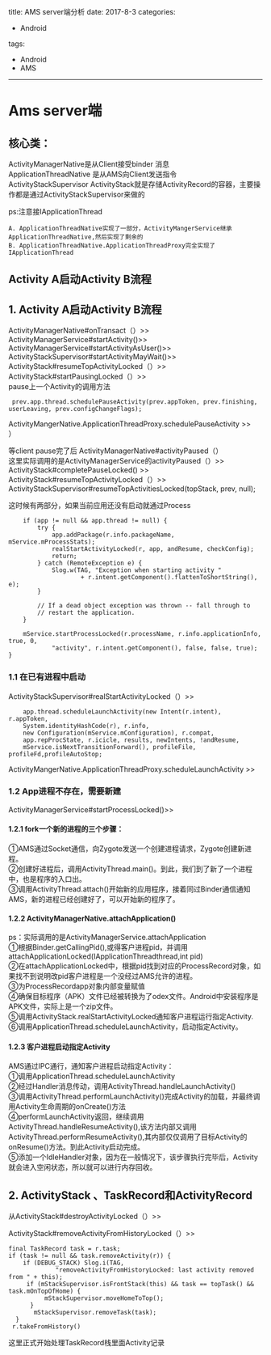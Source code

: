 title: AMS server端分析
date: 2017-8-3 
categories:
- Android
   
   
tags:   
- Android
- AMS

---



# Ams  server端

## 核心类：  
ActivityManagerNative是从Client接受binder 消息  
ApplicationThreadNative 是从AMS向Client发送指令  
ActivityStackSupervisor
ActivityStack就是存储ActivityRecord的容器，主要操作都是通过ActivityStackSupervisor来做的

ps:注意接IApplicationThread   

    A. ApplicationThreadNative实现了一部分，ActivityMangerService继承ApplicationThreadNative,然后实现了剩余的    
    B. ApplicationThreadNative.ApplicationThreadProxy完全实现了IApplicationThread
## Activity A启动Activity B流程  

## 1. Activity A启动Activity B流程  

ActivityManagerNative#onTransact（）>>   
ActivityManagerService#startActivity()>>    
ActivityManagerService#startActivityAsUser()>>   
ActivityStackSupervisor#startActivityMayWait()>>   
ActivityStack#resumeTopActivityLocked（）>>  
ActivityStack#startPausingLocked（）>>  
pause上一个Activity的调用方法

     prev.app.thread.schedulePauseActivity(prev.appToken, prev.finishing,  userLeaving, prev.configChangeFlags);

ActivityMangerNative.ApplicationThreadProxy.schedulePauseActivity  >>  
）

等client pause完了后
ActivityManagerNative#activityPaused（）  
这里实际调用的是ActivityManagerService的activityPaused（）>>  
ActivityStack#completePauseLocked() >>  
ActivityStack#resumeTopActivityLocked（）>>  
ActivityStackSupervisor#resumeTopActivitiesLocked(topStack, prev, null);  

这时候有两部分，如果当前应用还没有启动就通过Process  

        if (app != null && app.thread != null) {
            try {
                app.addPackage(r.info.packageName, mService.mProcessStats);
                realStartActivityLocked(r, app, andResume, checkConfig);
                return;
            } catch (RemoteException e) {
                Slog.w(TAG, "Exception when starting activity "
                        + r.intent.getComponent().flattenToShortString(), e);
            }

            // If a dead object exception was thrown -- fall through to
            // restart the application.
        }

        mService.startProcessLocked(r.processName, r.info.applicationInfo, true, 0,
                "activity", r.intent.getComponent(), false, false, true);
    }

### 1.1 在已有进程中启动

ActivityStackSupervisor#realStartActivityLocked（）>>  
   
        app.thread.scheduleLaunchActivity(new Intent(r.intent), r.appToken,
        System.identityHashCode(r), r.info,
        new Configuration(mService.mConfiguration), r.compat,
        app.repProcState, r.icicle, results, newIntents, !andResume,
        mService.isNextTransitionForward(), profileFile, profileFd,profileAutoStop;  
        
ActivityMangerNative.ApplicationThreadProxy.scheduleLaunchActivity  >>  



### 1.2 App进程不存在，需要新建  
ActivityManagerService#startProcessLocked()>>      

#### 1.2.1 fork一个新的进程的三个步骤：  
①AMS通过Socket通信，向Zygote发送一个创建进程请求，Zygote创建新进程。  
②创建好进程后，调用ActivityThread.main()。到此，我们到了新了一个进程中，也是程序的入口出。  
③调用ActivityThread.attach()开始新的应用程序，接着同过Binder通信通知AMS，新的进程已经创建好了，可以开始新的程序了。  

#### 1.2.2  ActivityManagerNative.attachApplication()  
ps：实际调用的是ActivityManagerService.attachApplication  
①根据Binder.getCallingPid(),或得客户进程pid，并调用attachApplicationLocked(IApplicationThreadthread,int pid)  
②在attachApplicationLocked中，根据pid找到对应的ProcessRecord对象，如果找不到说明改pid客户进程是一个没经过AMS允许的进程。  
③为ProcessRecordapp对象内部变量赋值  
④确保目标程序（APK）文件已经被转换为了odex文件。Android中安装程序是APK文件，实际上是一个zip文件。  
⑤调用ActivityStack.realStartActivityLocked通知客户进程运行指定Activity.  
⑥调用ApplicationThread.scheduleLaunchActivity，启动指定Activity。  

#### 1.2.3 客户进程启动指定Activity  
AMS通过IPC通行，通知客户进程启动指定Activity：  
①调用ApplicationThread.scheduleLaunchActivity  
②经过Handler消息传动，调用ActivityThread.handleLaunchActivity()  
③调用ActivityThread.performLaunchActivity()完成Activity的加载，并最终调用Activity生命周期的onCreate()方法  
④performLaunchActivity返回，继续调用ActivityThread.handleResumeActivity(),该方法内部又调用ActivityThread.performResumeActivity(),其内部仅仅调用了目标Activity的onResume()方法。到此Activity启动完成。  
⑤添加一个IdleHandler对象，因为在一般情况下，该步骤执行完毕后，Activity就会进入空闲状态，所以就可以进行内存回收。  

## 2. ActivityStack 、TaskRecord和ActivityRecord

从ActivityStack#destroyActivityLocked（）>>     

ActivityStack#removeActivityFromHistoryLocked（）>>  

    final TaskRecord task = r.task;
    if (task != null && task.removeActivity(r)) {
        if (DEBUG_STACK) Slog.i(TAG,
                 "removeActivityFromHistoryLocked: last activity removed from " + this);
         if (mStackSupervisor.isFrontStack(this) && task == topTask() && task.mOnTopOfHome) {
              mStackSupervisor.moveHomeToTop();
          }
           mStackSupervisor.removeTask(task);
      }
     r.takeFromHistory()

这里正式开始处理TaskRecord栈里面Activity记录

